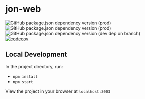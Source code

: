 # jon-web

![GitHub package.json dependency version (prod)](https://img.shields.io/github/package-json/dependency-version/JonEsparaz/jon-web/react?color=%2361dafb)
![GitHub package.json dependency version (prod)](https://img.shields.io/github/package-json/dependency-version/JonEsparaz/jon-web/aws-amplify?color=%23ff9900)
![GitHub package.json dependency version (dev dep on branch)](https://img.shields.io/github/package-json/dependency-version/JonEsparaz/jon-web/dev/typescript?color=%233178c6)
[![codecov](https://codecov.io/gh/JonEsparaz/jon-web/branch/main/graph/badge.svg?token=WzHFEEKtY4)](https://codecov.io/gh/JonEsparaz/jon-web)

## Local Development

In the project directory, run:

- `npm install`
- `npm start`

View the project in your browser at `localhost:3003`
